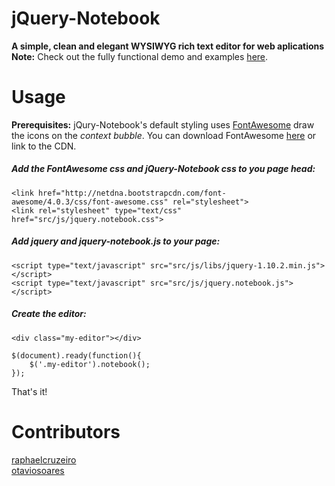 # jQuery-Notebook
**A simple, clean and elegant WYSIWYG rich text editor for web aplications**   
**Note:** Check out the fully functional demo and examples [here](http://raphaelcruzeiro.github.io/jquery-notebook/).
# Usage
**Prerequisites:** jQury-Notebook's default styling uses [FontAwesome](http://fontawesome.io/) draw the icons on the _context bubble_. You can download FontAwesome [here](http://fontawesome.io/assets/font-awesome-4.0.3.zip) or link to the CDN.

##### Add the FontAwesome css and jQuery-Notebook css to you page _head_:   

```
<link href="http://netdna.bootstrapcdn.com/font-awesome/4.0.3/css/font-awesome.css" rel="stylesheet">
<link rel="stylesheet" type="text/css" href="src/js/jquery.notebook.css">
```

##### Add jquery and jquery-notebook.js to your page: 

```
<script type="text/javascript" src="src/js/libs/jquery-1.10.2.min.js"></script>
<script type="text/javascript" src="src/js/jquery.notebook.js"></script>
```

##### Create the editor:   

```
<div class="my-editor"></div>
```   

```
$(document).ready(function(){
    $('.my-editor').notebook();
});
```   

That's it!  

# Contributors
[raphaelcruzeiro](https://github.com/raphaelcruzeiro/)   
[otaviosoares](https://github.com/otaviosoares/)
